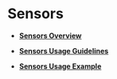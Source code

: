# Sensors<a name="EN-US_TOPIC_0000001111039534"></a>

-   **[Sensors Overview](subsys-sensor-overview.md)**  

-   **[Sensors Usage Guidelines](subsys-sensor-guide.md)**  

-   **[Sensors Usage Example](subsys-sensor-demo.md)**  


